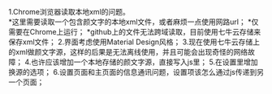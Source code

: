 ﻿1.Chrome浏览器读取本地xml的问题。   
*这里需要读取一个包含颜文字的本地xml文件，或者麻烦一点使用网路url；
*仅需要在Chrome上运行；
*github上的文件无法跨域读取，目前使用七牛云存储来保存xml文件；
2.界面考虑使用Material Design风格；
3.现在使用七牛云存储上的xml做颜文字源，这样的后果是无法离线使用，并且可能会出现奇怪的网络故障；
4.也许应该增加一个本地存储的颜文字源，直接写入js里；
5.在设置里增加换源的选项；
6.设置页面和主页面的信息通讯问题，设置项该怎么通过js传递到另一个页面；
